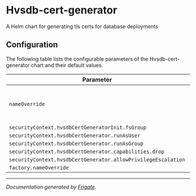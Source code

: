 
Hvsdb-cert-generator
===========

A Helm chart for generating tls certs for database deployments


## Configuration

The following table lists the configurable parameters of the Hvsdb-cert-generator chart and their default values.

| Parameter                | Description             | Default        |
| ------------------------ | ----------------------- | -------------- |
| `nameOverride` | The name for HVS DB chart (Default: .Chart.Name) | `""` |
| `securityContext.hvsdbCertGeneratorInit.fsGroup` |  | `1001` |
| `securityContext.hvsdbCertGenerator.runAsUser` |  | `1001` |
| `securityContext.hvsdbCertGenerator.runAsGroup` |  | `1001` |
| `securityContext.hvsdbCertGenerator.capabilities.drop` |  | `["all"]` |
| `securityContext.hvsdbCertGenerator.allowPrivilegeEscalation` |  | `false` |
| `factory.nameOverride` |  | `""` |



---
_Documentation generated by [Frigate](https://frigate.readthedocs.io)._

